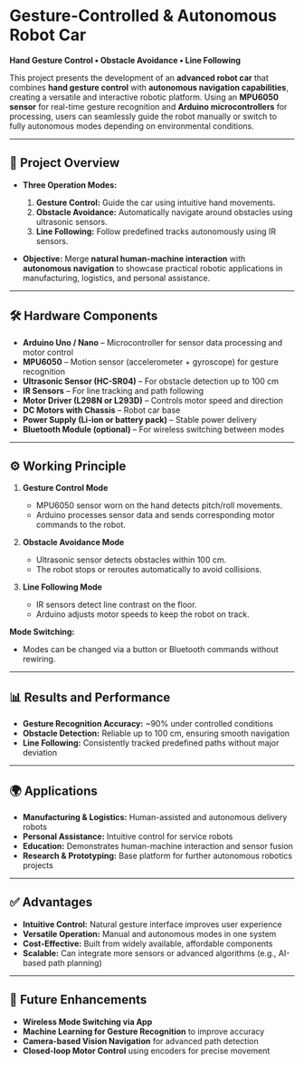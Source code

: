 
# Gesture-Controlled & Autonomous Robot Car

**Hand Gesture Control • Obstacle Avoidance • Line Following**

This project presents the development of an **advanced robot car** that combines **hand gesture control** with **autonomous navigation capabilities**, creating a versatile and interactive robotic platform. Using an **MPU6050 sensor** for real-time gesture recognition and **Arduino microcontrollers** for processing, users can seamlessly guide the robot manually or switch to fully autonomous modes depending on environmental conditions.

---

## 📌 Project Overview

* **Three Operation Modes:**

  1. **Gesture Control:** Guide the car using intuitive hand movements.
  2. **Obstacle Avoidance:** Automatically navigate around obstacles using ultrasonic sensors.
  3. **Line Following:** Follow predefined tracks autonomously using IR sensors.

* **Objective:** Merge **natural human-machine interaction** with **autonomous navigation** to showcase practical robotic applications in manufacturing, logistics, and personal assistance.

---

## 🛠 Hardware Components

* **Arduino Uno / Nano** – Microcontroller for sensor data processing and motor control
* **MPU6050** – Motion sensor (accelerometer + gyroscope) for gesture recognition
* **Ultrasonic Sensor (HC-SR04)** – For obstacle detection up to 100 cm
* **IR Sensors** – For line tracking and path following
* **Motor Driver (L298N or L293D)** – Controls motor speed and direction
* **DC Motors with Chassis** – Robot car base
* **Power Supply (Li-ion or battery pack)** – Stable power delivery
* **Bluetooth Module (optional)** – For wireless switching between modes

---

## ⚙️ Working Principle

1. **Gesture Control Mode**

   * MPU6050 sensor worn on the hand detects pitch/roll movements.
   * Arduino processes sensor data and sends corresponding motor commands to the robot.

2. **Obstacle Avoidance Mode**

   * Ultrasonic sensor detects obstacles within 100 cm.
   * The robot stops or reroutes automatically to avoid collisions.

3. **Line Following Mode**

   * IR sensors detect line contrast on the floor.
   * Arduino adjusts motor speeds to keep the robot on track.

**Mode Switching:**

* Modes can be changed via a button or Bluetooth commands without rewiring.

---

## 📊 Results and Performance

* **Gesture Recognition Accuracy:** \~90% under controlled conditions
* **Obstacle Detection:** Reliable up to 100 cm, ensuring smooth navigation
* **Line Following:** Consistently tracked predefined paths without major deviation

---

## 🌍 Applications

* **Manufacturing & Logistics:** Human-assisted and autonomous delivery robots
* **Personal Assistance:** Intuitive control for service robots
* **Education:** Demonstrates human-machine interaction and sensor fusion
* **Research & Prototyping:** Base platform for further autonomous robotics projects

---

## ✅ Advantages

* **Intuitive Control:** Natural gesture interface improves user experience
* **Versatile Operation:** Manual and autonomous modes in one system
* **Cost-Effective:** Built from widely available, affordable components
* **Scalable:** Can integrate more sensors or advanced algorithms (e.g., AI-based path planning)

---

## 🚀 Future Enhancements

* **Wireless Mode Switching via App**
* **Machine Learning for Gesture Recognition** to improve accuracy
* **Camera-based Vision Navigation** for advanced path detection
* **Closed-loop Motor Control** using encoders for precise movement

